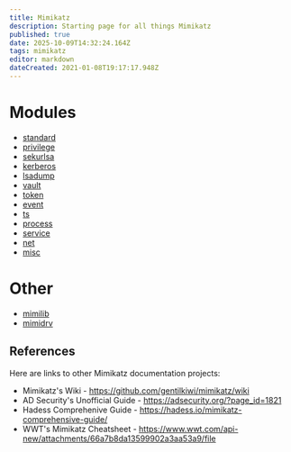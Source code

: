 ```yaml
---
title: Mimikatz
description: Starting page for all things Mimikatz
published: true
date: 2025-10-09T14:32:24.164Z
tags: mimikatz
editor: markdown
dateCreated: 2021-01-08T19:17:17.948Z
---
```


# Modules
- [standard](/postexploitation/mimikatz/standard)
- [privilege](/postexploitation/mimikatz/privilege)
- [sekurlsa](/postexploitation/mimikatz/sekurlsa)
- [kerberos](/postexploitation/mimikatz/kerberos)
- [lsadump](/postexploitation/mimikatz/lsadump)
- [vault](/postexploitation/mimikatz/vault)
- [token](/postexploitation/mimikatz/token)
- [event](/postexploitation/mimikatz/event)
- [ts](/postexploitation/mimikatz/ts)
- [process](/postexploitation/mimikatz/process)
- [service](/postexploitation/mimikatz/service)
- [net](/postexploitation/mimikatz/net)
- [misc](/postexploitation/mimikatz/misc)

# Other

- [mimilib](/postexploitation/mimikatz/mimilib)
- [mimidrv](/postexploitation/mimikatz/mimidrv)


## References

Here are links to other Mimikatz documentation projects:
- Mimikatz's Wiki - https://github.com/gentilkiwi/mimikatz/wiki
- AD Security's Unofficial Guide - https://adsecurity.org/?page_id=1821
- Hadess Comprehenive Guide - https://hadess.io/mimikatz-comprehensive-guide/
- WWT's Mimikatz Cheatsheet - https://www.wwt.com/api-new/attachments/66a7b8da13599902a3aa53a9/file